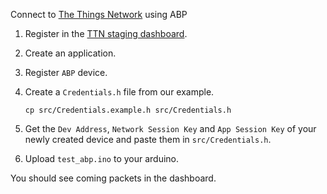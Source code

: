 Connect to [The Things Network](https://www.thethingsnetwork.org/)
using ABP

1. Register in the [TTN staging dashboard](https://staging.thethingsnetwork.org).

2. Create an application.

3. Register `ABP` device.

4. Create a `Credentials.h` file from our example.

    `cp src/Credentials.example.h src/Credentials.h`

5. Get the `Dev Address`, `Network Session Key` and `App Session Key` of your newly created device and paste them in `src/Credentials.h`.

6. Upload `test_abp.ino` to your arduino.

You should see coming packets in the dashboard.
